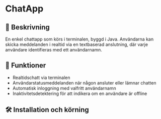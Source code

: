 # ChatApp


## 📖 Beskrivning
En enkel chattapp som körs i terminalen, byggd i Java. Användarna kan skicka meddelanden i realtid via en textbaserad anslutning, där varje användare identifieras med ett användarnamn.

## 🚀 Funktioner
- Realtidschatt via terminalen
- Användarstatusmeddelanden när någon ansluter eller lämnar chatten
- Automatisk inloggning med valfritt användarnamn
- Inaktivitetsdetektering för att indikera om en användare är offline

## 🛠 Installation och körning

